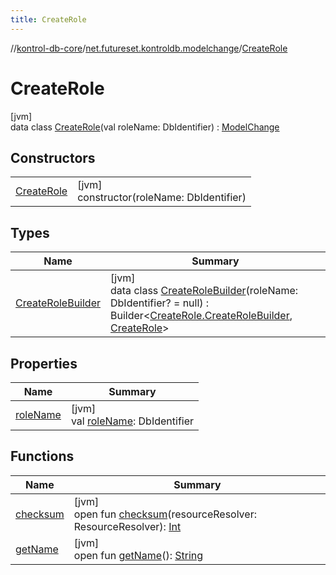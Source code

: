```yaml
---
title: CreateRole
---
```

//[kontrol-db-core](../../../index.html)/[net.futureset.kontroldb.modelchange](../index.html)/[CreateRole](index.html)



# CreateRole



[jvm]\
data class [CreateRole](index.html)(val roleName: DbIdentifier) : [ModelChange](../-model-change/index.html)



## Constructors


| | |
|---|---|
| [CreateRole](-create-role.html) | [jvm]<br>constructor(roleName: DbIdentifier) |


## Types


| Name | Summary |
|---|---|
| [CreateRoleBuilder](-create-role-builder/index.html) | [jvm]<br>data class [CreateRoleBuilder](-create-role-builder/index.html)(roleName: DbIdentifier? = null) : Builder&lt;[CreateRole.CreateRoleBuilder](-create-role-builder/index.html), [CreateRole](index.html)&gt; |


## Properties


| Name | Summary |
|---|---|
| [roleName](role-name.html) | [jvm]<br>val [roleName](role-name.html): DbIdentifier |


## Functions


| Name | Summary |
|---|---|
| [checksum](../-model-change/checksum.html) | [jvm]<br>open fun [checksum](../-model-change/checksum.html)(resourceResolver: ResourceResolver): [Int](https://kotlinlang.org/api/latest/jvm/stdlib/kotlin/-int/index.html) |
| [getName](../-model-change/get-name.html) | [jvm]<br>open fun [getName](../-model-change/get-name.html)(): [String](https://kotlinlang.org/api/latest/jvm/stdlib/kotlin/-string/index.html) |

